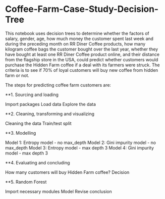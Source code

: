 # Coffee-Farm-Case-Study-Decision-Tree

This notebook uses decision trees to determine whether the factors of salary, gender, age, how much money the customer spent last week and during the preceding month on RR Diner Coffee products, how many kilogram coffee bags the customer bought over the last year, whether they have bought at least one RR Diner Coffee product online, and their distance from the flagship store in the USA, could predict whether customers would purchase the Hidden Farm coffee if a deal with its farmers were struck.
The criteria is to see if 70% of loyal customers will buy new coffee from hidden farm or not.

The steps for predicting coffee farm customers are:

**1. Sourcing and loading

Import packages
Load data
Explore the data

**2. Cleaning, transforming and visualizing

Cleaning the data
Train/test split

**3. Modelling

Model 1: Entropy model - no max_depth
Model 2: Gini impurity model - no max_depth
Model 3: Entropy model - max depth 3
Model 4: Gini impurity model - max depth 3

**4. Evaluating and concluding

How many customers will buy Hidden Farm coffee?
Decision

**5. Random Forest

Import necessary modules
Model
Revise conclusion
